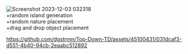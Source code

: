 ![Screenshot 2023-12-03 032318](https://github.com/dgstrmn/Top-Down-TD/assets/45100431/d60030a1-7b61-46b2-852b-161042b4e41b)<br>
+random island generation<br>
+random nature placement<br>
+drag and drop object placement<br>



https://github.com/dgstrmn/Top-Down-TD/assets/45100431/031dcaf3-d551-4b40-94cb-2eaabc512892

